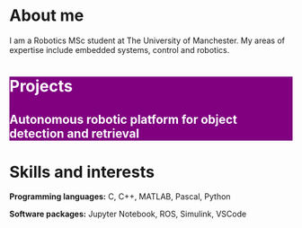 <html>
<head>
  <style>
    .myDiv {
      background-color: purple; color: white;
    }
  </style>
</head>
  
<body>
  <h1>About me</h1>
  <p>I am a Robotics MSc student at The University of Manchester. My areas of expertise include embedded systems, control and robotics.</p>

  <div class="myDiv">
    <h1>Projects</h1>
    <h2>Autonomous robotic platform for object detection and retrieval</h2>
  </div>

<h1>Skills and interests</h1>
<p><b>Programming languages:</b> C, C++, MATLAB, Pascal, Python</p>
<p><b>Software packages:</b> Jupyter Notebook, ROS, Simulink, VSCode</p>
  
</body>


</html>
